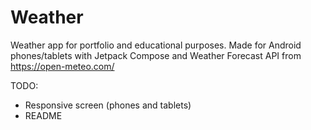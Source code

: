 # Weather
Weather app for portfolio and educational purposes. Made for Android phones/tablets with Jetpack Compose and Weather Forecast API from https://open-meteo.com/

TODO: 
* Responsive screen (phones and tablets)
* README
